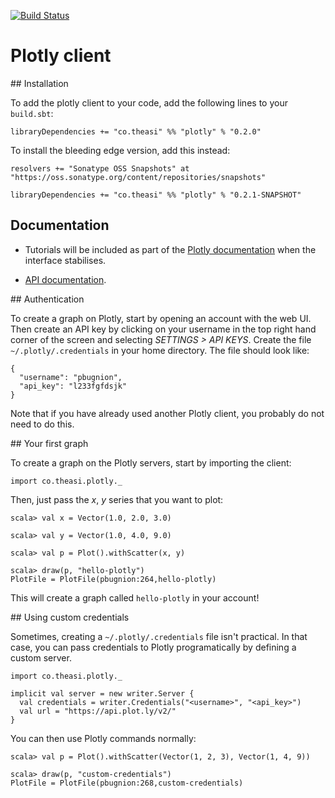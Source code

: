 
[![Build Status](https://travis-ci.org/ASIDataScience/scala-plotly-client.svg)](https://travis-ci.org/ASIDataScience/scala-plotly-client)

# Plotly client

## Installation

To add the plotly client to your code, add the following lines to your `build.sbt`:

```
libraryDependencies += "co.theasi" %% "plotly" % "0.2.0"
```

To install the bleeding edge version, add this instead:

```
resolvers += "Sonatype OSS Snapshots" at "https://oss.sonatype.org/content/repositories/snapshots"

libraryDependencies += "co.theasi" %% "plotly" % "0.2.1-SNAPSHOT"
```

## Documentation

 - Tutorials will be included as part of the [Plotly documentation](https://plot.ly/api/) when the interface stabilises.

 - [API documentation](http://asidatascience.github.io/scala-plotly-client/latest/api/#co.theasi.plotly.package).

## Authentication

To create a graph on Plotly, start by opening an account with the web UI. Then create an API key by clicking on your username in the top right hand corner of the screen and selecting *SETTINGS > API KEYS*. Create the file `~/.plotly/.credentials` in your home directory. The file should look like:

```
{
  "username": "pbugnion",
  "api_key": "l233fgfdsjk"
}
```

Note that if you have already used another Plotly client, you probably do not need to do this.

## Your first graph

To create a graph on the Plotly servers, start by importing the client:

```
import co.theasi.plotly._
```

Then, just pass the *x*, *y* series that you want to plot:

```
scala> val x = Vector(1.0, 2.0, 3.0)

scala> val y = Vector(1.0, 4.0, 9.0)

scala> val p = Plot().withScatter(x, y)

scala> draw(p, "hello-plotly")
PlotFile = PlotFile(pbugnion:264,hello-plotly)
```

This will create a graph called `hello-plotly` in your account!

## Using custom credentials

Sometimes, creating a `~/.plotly/.credentials` file isn't practical. In that case, you can pass credentials to Plotly programatically by defining a custom server.

```
import co.theasi.plotly._

implicit val server = new writer.Server {
  val credentials = writer.Credentials("<username>", "<api_key>")
  val url = "https://api.plot.ly/v2/"
}
```

You can then use Plotly commands normally:

```
scala> val p = Plot().withScatter(Vector(1, 2, 3), Vector(1, 4, 9))

scala> draw(p, "custom-credentials")
PlotFile = PlotFile(pbugnion:268,custom-credentials)
```
